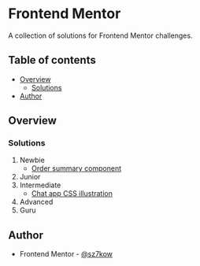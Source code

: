 # Frontend Mentor

A collection of solutions for Frontend Mentor challenges.

## Table of contents

- [Overview](#overview)
  - [Solutions](#solutions)
- [Author](#author)

## Overview

### Solutions

1. Newbie
   - [Order summary component](https://github.com/sz7kow/order-summary-component)
3. Junior
4. Intermediate
   - [Chat app CSS illustration](https://github.com/sz7kow/chat-app-css-illustration)
6. Advanced
7. Guru

## Author
- Frontend Mentor - [@sz7kow](https://www.frontendmentor.io/profile/sz7kow)
